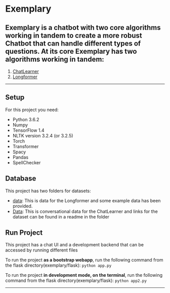 # Exemplary

## Exemplary is a chatbot with two core algorithms working in tandem to create a more robust Chatbot that can handle different types of questions. At its core Exemplary has two algorithms working in tandem:
1. [ChatLearner](https://github.com/bshao001/ChatLearner)
2. [Longformer](https://github.com/allenai/longformer)

---

## Setup

For this project you need:
- Python 3.6.2
- Numpy
- TensorFlow 1.4
- NLTK version 3.2.4 (or 3.2.5)
- Torch
- Transformer
- Spacy
- Pandas
- SpellChecker

## Database

This project has two folders for datasets:
- [data](https://github.com/AshutoshJani/exemplary/tree/main/data): This is data for the Longformer and some example data has been provided.
- [Data](https://github.com/AshutoshJani/exemplary/tree/main/Data): This is conversational data for the ChatLearner and links for the dataset can be found in a readme in the folder

## Run Project

This project has a chat UI and a development backend that can be accessed by running different files

To run the project **as a bootstrap webapp**, run the following command from the flask directory(exemplary/flask):
`python app.py`

To run the project **in development mode, on the terminal**, run the following command from the flask directory(exemplary/flask):
`python app2.py`

---

